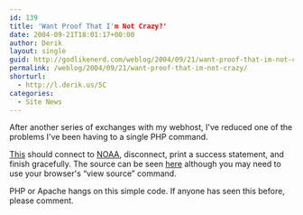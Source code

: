 ```yaml
---
id: 139
title: 'Want Proof That I'm Not Crazy?'
date: 2004-09-21T18:01:17+00:00
author: Derik
layout: single
guid: http://godlikenerd.com/weblog/2004/09/21/want-proof-that-im-not-crazy/
permalink: /weblog/2004/09/21/want-proof-that-im-not-crazy/
shorturl:
  - http://l.derik.us/5C
categories:
  - Site News
---
```

After another series of exchanges with my webhost, I've reduced one of the problems I've been having to a single PHP command.

[This](/troubleshooting/fsockopentest.php) should connect to [NOAA](http://weather.noaa.gov), disconnect, print a success statement, and finish gracefully. The source can be seen [here](/troubleshooting/fsockopentest.txt) although you may need to use your browser's &#8220;view source&#8221; command.

PHP or Apache hangs on this simple code. If anyone has seen this before, please comment.